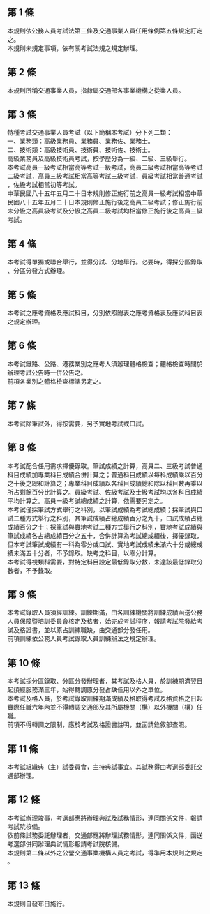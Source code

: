 第 1 條
-------
本規則依公務人員考試法第三條及交通事業人員任用條例第五條規定訂定  
之。  
本規則未規定事項，依有關考試法規之規定辦理。

第 2 條
-------
本規則所稱交通事業人員，指隸屬交通部各事業機構之從業人員。

第 3 條
-------
特種考試交通事業人員考試（以下簡稱本考試）分下列二類：  
一、業務類：高級業務員、業務員、業務佐、業務士。  
二、技術類：高級技術員、技術員、技術佐、技術士。  
高級業務員及高級技術員考試，按學歷分為一級、二級、三級舉行。  
本考試高員一級考試相當高等考試一級考試，高員二級考試相當高等考試  
二級考試，高員三級考試相當高等考試三級考試，員級考試相當普通考試  
，佐級考試相當初等考試。  
中華民國八十五年五月二十日本規則修正施行前之高員一級考試相當中華  
民國八十五年五月二十日本規則修正施行後之高員二級考試；修正施行前  
未分級之高員級考試及分級之高員二級考試均相當修正施行後之高員三級  
考試。

第 4 條
-------
本考試得單獨或聯合舉行，並得分試、分地舉行。必要時，得採分區錄取  
、分區分發方式辦理。

第 5 條
-------
本考試之應考資格及應試科目，分別依照附表之應考資格表及應試科目表  
之規定辦理。

第 6 條
-------
本考試鐵路、公路、港務業別之應考人須辦理體格檢查；體格檢查時間於  
辦理考試公告時一併公告之。  
前項各業別之體格檢查標準另定之。

第 7 條
-------
本考試除筆試外，得按需要，另予實地考試或口試。

第 8 條
-------
本考試配合任用需求擇優錄取。筆試成績之計算，高員二、三級考試普通  
科目成績加專業科目成績合併計算之；普通科目成績以每科成績乘以百分  
之十後之總和計算之；專業科目成績以各科目成績總和除以科目數再乘以  
所占剩餘百分比計算之。員級考試、佐級考試及士級考試均以各科目成績  
平均計算之。高員一級考試總成績之計算，依需要另定之。  
本考試僅採筆試方式舉行之科別，以筆試成績為考試總成績；採筆試與口  
試二種方式舉行之科別，其筆試成績占總成績百分之九十，口試成績占總  
成績百分之十；採筆試與實地考試二種方式舉行之科別，實地考試成績與  
筆試成績各占總成績百分之五十，合併計算為考試總成績後，擇優錄取，  
但本考試筆試成績有一科為零分或口試、實地考試成績未滿六十分或總成  
績未滿五十分者，不予錄取。缺考之科目，以零分計算。  
本考試得視類科需要，對特定科目設定最低錄取分數，未達該最低錄取分  
數者，不予錄取。

第 9 條
-------
本考試錄取人員須經訓練。訓練期滿，由各訓練機關將訓練成績函送公務  
人員保障暨培訓委員會核定及格者，始完成考試程序，報請考試院發給考  
試及格證書，並以原占訓練職缺，由交通部分發任用。  
前項訓練依公務人員考試錄取人員訓練辦法之規定辦理。

第 10 條
--------
本考試採分區錄取、分區分發辦理者，其考試及格人員，於訓練期滿翌日  
起須經服務滿三年，始得轉調原分發占缺任用以外之單位。  
本考試及格人員，於考試錄取訓練期滿成績及格取得考試及格資格之日起  
實際任職六年內並不得轉調交通部及其所屬機關（構）以外機關（構）任  
職。  
前項不得轉調之限制，應於考試及格證書註明，並函請銓敘部查照。

第 11 條
--------
本考試組織典（主）試委員會，主持典試事宜。其試務得由考選部委託交  
通部辦理。

第 12 條
--------
本考試辦理竣事，考選部應將辦理典試及試務情形，連同關係文件，報請  
考試院核備。  
依前條試務委託辦理者，交通部應將辦理試務情形，連同關係文件，函送  
考選部併同辦理典試情形報請考試院核備。  
本規則第二條以外之公營交通事業機構人員之考試，得準用本規則之規定  
。

第 13 條
--------
本規則自發布日施行。

